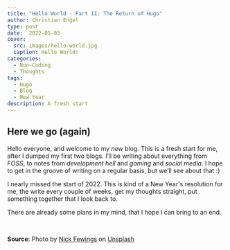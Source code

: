 ```yaml
---
title: "Hello World - Part II: The Return of Hugo"
author: Christian Engel
type: post
date:  2022-01-03
cover:
  src: images/hello-world.jpg
  caption: Hello World!
categories:
  - Non-Coding
  - Thoughts
tags:
  - Hugo
  - Blog
  - New Year
description: A fresh start
---
```


## Here we go (again)

Hello everyone, and welcome to my *new* blog. This is a fresh start for me, after I dumped my first two blogs. I’ll be writing about everything from *FOSS*, to notes from *development hell* and *gaming* and *social media*. I hope to get in the groove of writing on a regular basis, but we’ll see about that :)

I nearly missed the start of 2022. This is kind of a New Year's resolution for me, the write every couple of weeks, get my thoughts straight, put something together that I look back to.

There are already some plans in my mind, that I hope I can bring to an end.

&nbsp;

**Source**: Photo by [Nick Fewings](https://unsplash.com/@jannerboy62?utm_source=unsplash&utm_medium=referral&utm_content=creditCopyText) on [Unsplash](https://unsplash.com/s/photos/thoughts?utm_source=unsplash&utm_medium=referral&utm_content=creditCopyText)
  